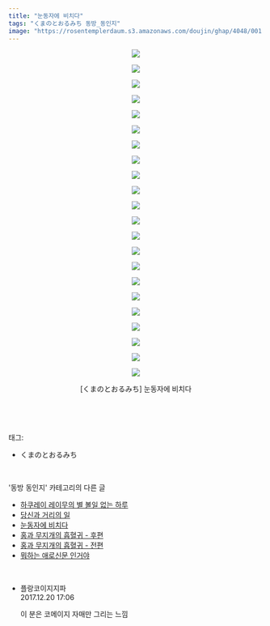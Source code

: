 ```yaml
---
title: "눈동자에 비치다"
tags: "くまのとおるみち 동방_동인지"
image: "https://rosentemplerdaum.s3.amazonaws.com/doujin/ghap/4048/001.jpg"
---
```

<div class="article">
<p style="text-align: center; clear: none; float: none;"><img src="{{ site.imgserver10 }}/ghap/4048/001.jpg"/></p>
<p style="text-align: center; clear: none; float: none;"><img src="{{ site.imgserver10 }}/ghap/4048/002.jpg"/></p>
<p style="text-align: center; clear: none; float: none;"><img src="{{ site.imgserver10 }}/ghap/4048/003.jpg"/></p>
<p style="text-align: center; clear: none; float: none;"><img src="{{ site.imgserver10 }}/ghap/4048/004.jpg"/></p>
<p style="text-align: center; clear: none; float: none;"><img src="{{ site.imgserver10 }}/ghap/4048/005.jpg"/></p>
<p style="text-align: center; clear: none; float: none;"><img src="{{ site.imgserver10 }}/ghap/4048/006.jpg"/></p>
<p style="text-align: center; clear: none; float: none;"><img src="{{ site.imgserver10 }}/ghap/4048/007.jpg"/></p>
<p style="text-align: center; clear: none; float: none;"><img src="{{ site.imgserver10 }}/ghap/4048/008.jpg"/></p>
<p style="text-align: center; clear: none; float: none;"><img src="{{ site.imgserver10 }}/ghap/4048/009.jpg"/></p>
<p style="text-align: center; clear: none; float: none;"><img src="{{ site.imgserver10 }}/ghap/4048/010.jpg"/></p>
<p style="text-align: center; clear: none; float: none;"><img src="{{ site.imgserver10 }}/ghap/4048/011.jpg"/></p>
<p style="text-align: center; clear: none; float: none;"><img src="{{ site.imgserver10 }}/ghap/4048/012.jpg"/></p>
<p style="text-align: center; clear: none; float: none;"><img src="{{ site.imgserver10 }}/ghap/4048/013.jpg"/></p>
<p style="text-align: center; clear: none; float: none;"><img src="{{ site.imgserver10 }}/ghap/4048/014.jpg"/></p>
<p style="text-align: center; clear: none; float: none;"><img src="{{ site.imgserver10 }}/ghap/4048/015.jpg"/></p>
<p style="text-align: center; clear: none; float: none;"><img src="{{ site.imgserver10 }}/ghap/4048/016.jpg"/></p>
<p style="text-align: center; clear: none; float: none;"><img src="{{ site.imgserver10 }}/ghap/4048/017.jpg"/></p>
<p style="text-align: center; clear: none; float: none;"><img src="{{ site.imgserver10 }}/ghap/4048/018.jpg"/></p>
<p style="text-align: center; clear: none; float: none;"><img src="{{ site.imgserver10 }}/ghap/4048/019.jpg"/></p>
<p style="text-align: center; clear: none; float: none;"><img src="{{ site.imgserver10 }}/ghap/4048/020.jpg"/></p>
<p style="text-align: center; clear: none; float: none;"><img src="{{ site.imgserver10 }}/ghap/4048/021.jpg"/></p>
<p style="text-align: center; clear: none; float: none;"><img src="{{ site.imgserver10 }}/ghap/4048/022.jpg"/></p>
<p style="text-align: center; clear: none; float: none;">[くまのとおるみち] 눈동자에 비치다</p>
<p><br/></p>
</div><br/>
<div class="tagTrail">
<p>태그: </p>
<ul>
<li>くまのとおるみち</li>
</ul>
</div><br/>
<div class="another">
<p>'동방 동인지' 카테고리의 다른 글</p>
<ul>
<li><a href="/ghap_4072">하쿠레이 레이무의 별 볼일 없는 하루</a></li>
<li><a href="/ghap_4049">당신과 거리의 일</a></li>
<li><a href="/ghap_4048">눈동자에 비치다</a></li>
<li><a href="/ghap_4047">홍과 무지개의 흡혈귀 - 후편</a></li>
<li><a href="/ghap_4046">홍과 무지개의 흡혈귀 - 전편</a></li>
<li><a href="/ghap_4045">뭐하는 애로신문 인거야</a></li>
</ul>
</div><br/>
<div class="cb_module cb_fluid">
<div class="cb_wrt cb_profile">
<div class="comment">
<ul>
<li class="cb_thumb_off" id="comment15156337">
<div class="cb_comment_area">
<div class="cb_info_area">
<div class="cb_section">
<span class="cb_nick_name">플랑코이지지파</span>
</div>
<div class="cb_section">
<span class="cb_date">2017.12.20 17:06 </span>
</div>
</div>
<div class="cb_dsc_comment">
<p class="cb_dsc">
											이 분은 코메이지 자매만 그리는 느낌
										</p>
</div>
</div></li>
</ul>
</div>
</div><!-- commentList close -->
</div><br/>
